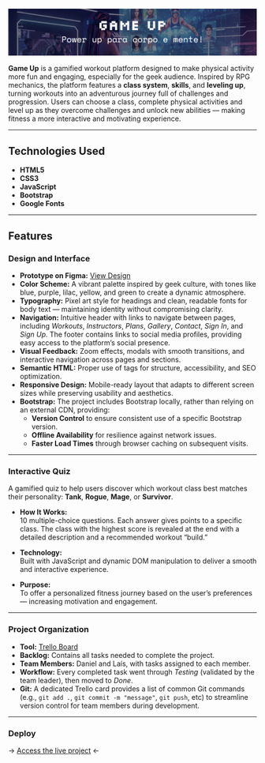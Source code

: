 ![Homepage Preview](./assets/images/gameup.png)

**Game Up** is a gamified workout platform designed to make physical activity more fun and engaging, especially for the geek audience. Inspired by RPG mechanics, the platform features a **class system**, **skills**, and **leveling up**, turning workouts into an adventurous journey full of challenges and progression. Users can choose a class, complete physical activities and level up as they overcome challenges and unlock new abilities — making fitness a more interactive and motivating experience.

---

## Technologies Used

- **HTML5**  
- **CSS3**  
- **JavaScript**  
- **Bootstrap**  
- **Google Fonts**

---

## Features

### Design and Interface  
- **Prototype on Figma:** [View Design](https://www.figma.com/design/E1uWsbk2mEcjPylkt9ljRZ/GAME-UP?node-id=0-1&t=0RoVWniPvoMZJZlB-1)  
- **Color Scheme:** A vibrant palette inspired by geek culture, with tones like blue, purple, lilac, yellow, and green to create a dynamic atmosphere.  
- **Typography:** Pixel art style for headings and clean, readable fonts for body text — maintaining identity without compromising clarity.  
- **Navigation:** Intuitive header with links to navigate between pages, including *Workouts*, *Instructors*, *Plans*, *Gallery*, *Contact*, *Sign In*, and *Sign Up*. The footer contains links to social media profiles, providing easy access to the platform’s social presence.
- **Visual Feedback:** Zoom effects, modals with smooth transitions, and interactive navigation across pages and sections.  
- **Semantic HTML:** Proper use of tags for structure, accessibility, and SEO optimization.  
- **Responsive Design:** Mobile-ready layout that adapts to different screen sizes while preserving usability and aesthetics.
- **Bootstrap:** The project includes Bootstrap locally, rather than relying on an external CDN, providing:
  - **Version Control** to ensure consistent use of a specific Bootstrap version.
  - **Offline Availability** for resilience against network issues.
  - **Faster Load Times** through browser caching on subsequent visits.
---

### Interactive Quiz

A gamified quiz to help users discover which workout class best matches their personality: **Tank**, **Rogue**, **Mage**, or **Survivor**.

- **How It Works:**  
  10 multiple-choice questions. Each answer gives points to a specific class. The class with the highest score is revealed at the end with a detailed description and a recommended workout “build.”

- **Technology:**  
  Built with JavaScript and dynamic DOM manipulation to deliver a smooth and interactive experience.

- **Purpose:**  
  To offer a personalized fitness journey based on the user’s preferences — increasing motivation and engagement.

---

### Project Organization

- **Tool:** [Trello Board](https://trello.com/b/V9JzUceM/game-up)  
- **Backlog:** Contains all tasks needed to complete the project.  
- **Team Members:** Daniel and Laís, with tasks assigned to each member.  
- **Workflow:** Every completed task went through *Testing* (validated by the team leader), then moved to *Done*.  
- **Git:** A dedicated Trello card provides a list of common Git commands (e.g., `git add .`, `git commit -m "message"`, `git push`, etc) to streamline version control for team members during development.

---

### Deploy

-> [Access the live project](https://laisvigas.github.io/Game-Up/html/index.html) <-
